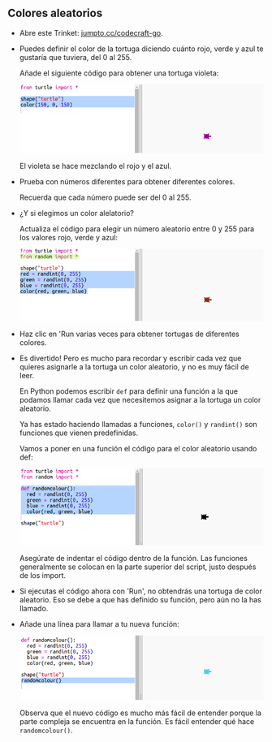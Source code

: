 ## Colores aleatorios

+ Abre este Trinket: <a href="http://jumpto.cc/modern-go" target="_blank">jumpto.cc/codecraft-go</a>.

+ Puedes definir el color de la tortuga diciendo cuánto rojo, verde y azul te gustaría que tuviera, del 0 al 255.
    
    Añade el siguiente código para obtener una tortuga violeta:
    
    ![screenshot](images/modern-purple.png)
    
    El violeta se hace mezclando el rojo y el azul.

+ Prueba con números diferentes para obtener diferentes colores.
    
    Recuerda que cada número puede ser del 0 al 255.

+ ¿Y si elegimos un color alelatorio?
    
    Actualiza el código para elegir un número aleatorio entre 0 y 255 para los valores rojo, verde y azul:
    
    ![screenshot](images/modern-random-colour.png)

+ Haz clic en 'Run varias veces para obtener tortugas de diferentes colores.

+ Es divertido! Pero es mucho para recordar y escribir cada vez que quieres asignarle a la tortuga un color aleatorio, y no es muy fácil de leer.
    
    En Python podemos escribir `def` para definir una función a la que podamos llamar cada vez que necesitemos asignar a la tortuga un color aleatorio.
    
    Ya has estado haciendo llamadas a funciones, `color()` y `randint()` son funciones que vienen predefinidas.
    
    Vamos a poner en una función el código para el color aleatorio usando def:
    
    ![screenshot](images/modern-colour-function.png)
    
    Asegúrate de indentar el código dentro de la función. Las funciones generalmente se colocan en la parte superior del script, justo después de los import.

+ Si ejecutas el código ahora con 'Run', no obtendrás una tortuga de color aleatorio. Eso se debe a que has definido su función, pero aún no la has llamado.

+ Añade una línea para llamar a tu nueva función:
    
    ![screenshot](images/modern-call-colour.png)
    
    Observa que el nuevo código es mucho más fácil de entender porque la parte compleja se encuentra en la función. Es fácil entender qué hace `randomcolour()`.